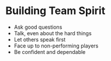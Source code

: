 # Building Team Spirit

* Ask good questions
* Talk, even about the hard things
* Let others speak first
* Face up to non-performing players
* Be confident and dependable



